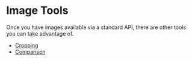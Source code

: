 # Image Tools

Once you have images available via a standard API, there are other tools you can take advantage of.

<!-- #todo:690 Tools only need to know that given a IIIF URL that ... -->

- [Cropping](cropping.md)
- [Comparison](comparison.md)
